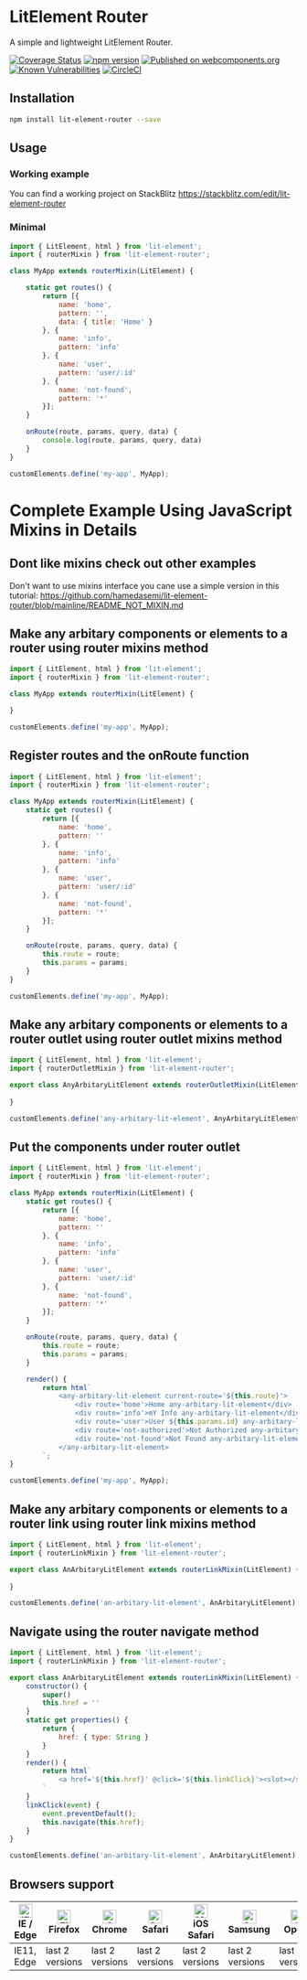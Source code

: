 # LitElement Router
A simple and lightweight LitElement Router.

[![Coverage Status](https://coveralls.io/repos/github/hamedasemi/lit-element-router/badge.svg?branch=release)](https://coveralls.io/github/hamedasemi/lit-element-router?branch=release)
[![npm version](https://badge.fury.io/js/lit-element-router.svg)](https://badge.fury.io/js/lit-element-router)
[![Published on webcomponents.org](https://img.shields.io/badge/webcomponents.org-published-blue.svg)](https://www.webcomponents.org/element/lit-element-router/1.0.0)
[![Known Vulnerabilities](https://snyk.io/test/github/hamedasemi/lit-element-router/badge.svg?targetFile=package.json)](https://snyk.io/test/github/hamedasemi/lit-element-router?targetFile=package.json)
[![CircleCI](https://circleci.com/gh/hamedasemi/lit-element-router/tree/release.svg?style=svg)](https://circleci.com/gh/hamedasemi/lit-element-router/tree/release)


## Installation

```sh
npm install lit-element-router --save
```

## Usage

### Working example
You can find a working project on StackBlitz https://stackblitz.com/edit/lit-element-router

### Minimal
```js
import { LitElement, html } from 'lit-element';
import { routerMixin } from 'lit-element-router';

class MyApp extends routerMixin(LitElement) {

    static get routes() {
        return [{
            name: 'home',
            pattern: '',
            data: { title: 'Home' }
        }, {
            name: 'info',
            pattern: 'info'
        }, {
            name: 'user',
            pattern: 'user/:id'
        }, {
            name: 'not-found',
            pattern: '*'
        }];
    }

    onRoute(route, params, query, data) {
        console.log(route, params, query, data)
    }
}

customElements.define('my-app', MyApp);
```   


    
# Complete Example Using JavaScript Mixins in Details

## Dont like mixins check out other examples
Don't want to use mixins interface you cane use a simple version in this tutorial:  https://github.com/hamedasemi/lit-element-router/blob/mainline/README_NOT_MIXIN.md

## Make any arbitary components or elements to a router using router mixins method
```javascript
import { LitElement, html } from 'lit-element';
import { routerMixin } from 'lit-element-router';

class MyApp extends routerMixin(LitElement) {

}

customElements.define('my-app', MyApp);
```

## Register routes and the onRoute function
```javascript
import { LitElement, html } from 'lit-element';
import { routerMixin } from 'lit-element-router';

class MyApp extends routerMixin(LitElement) {
    static get routes() {
        return [{
            name: 'home',
            pattern: ''
        }, {
            name: 'info',
            pattern: 'info'
        }, {
            name: 'user',
            pattern: 'user/:id'
        }, {
            name: 'not-found',
            pattern: '*'
        }];
    }

    onRoute(route, params, query, data) {
        this.route = route;
        this.params = params;
    }
}

customElements.define('my-app', MyApp);
```


## Make any arbitary components or elements to a router outlet using router outlet mixins method
```javascript
import { LitElement, html } from 'lit-element';
import { routerOutletMixin } from 'lit-element-router';

export class AnyArbitaryLitElement extends routerOutletMixin(LitElement) {
    
}

customElements.define('any-arbitary-lit-element', AnyArbitaryLitElement);
```

## Put the components under router outlet
```javascript
import { LitElement, html } from 'lit-element';
import { routerMixin } from 'lit-element-router';

class MyApp extends routerMixin(LitElement) {
    static get routes() {
        return [{
            name: 'home',
            pattern: ''
        }, {
            name: 'info',
            pattern: 'info'
        }, {
            name: 'user',
            pattern: 'user/:id'
        }, {
            name: 'not-found',
            pattern: '*'
        }];
    }

    onRoute(route, params, query, data) {
        this.route = route;
        this.params = params;
    }

    render() {
        return html`
            <any-arbitary-lit-element current-route='${this.route}'>
                <div route='home'>Home any-arbitary-lit-element</div>
                <div route='info'>mY Info any-arbitary-lit-element</div>
                <div route='user'>User ${this.params.id} any-arbitary-lit-element</div>
                <div route='not-authorized'>Not Authorized any-arbitary-lit-element</div>
                <div route='not-found'>Not Found any-arbitary-lit-element</div>
            </any-arbitary-lit-element>
        `;
}

customElements.define('my-app', MyApp);
```


## Make any arbitary components or elements to a router link using router link mixins method
```javascript
import { LitElement, html } from 'lit-element';
import { routerLinkMixin } from 'lit-element-router';

export class AnArbitaryLitElement extends routerLinkMixin(LitElement) {
    
}

customElements.define('an-arbitary-lit-element', AnArbitaryLitElement);
```

## Navigate using the router navigate method
```javascript
import { LitElement, html } from 'lit-element';
import { routerLinkMixin } from 'lit-element-router';

export class AnArbitaryLitElement extends routerLinkMixin(LitElement) {
    constructor() {
        super()
        this.href = ''
    }
    static get properties() {
        return {
            href: { type: String }
        }
    }
    render() {
        return html`
            <a href='${this.href}' @click='${this.linkClick}'><slot></slot></a>
        `
    }
    linkClick(event) {
        event.preventDefault();
        this.navigate(this.href);
    }
}

customElements.define('an-arbitary-lit-element', AnArbitaryLitElement);
```


## Browsers support

| [<img src="https://raw.githubusercontent.com/alrra/browser-logos/master/src/edge/edge_48x48.png" alt="IE / Edge" width="24px" height="24px" />](http://godban.github.io/browsers-support-badges/)</br>IE / Edge | [<img src="https://raw.githubusercontent.com/alrra/browser-logos/master/src/firefox/firefox_48x48.png" alt="Firefox" width="24px" height="24px" />](http://godban.github.io/browsers-support-badges/)</br>Firefox | [<img src="https://raw.githubusercontent.com/alrra/browser-logos/master/src/chrome/chrome_48x48.png" alt="Chrome" width="24px" height="24px" />](http://godban.github.io/browsers-support-badges/)</br>Chrome | [<img src="https://raw.githubusercontent.com/alrra/browser-logos/master/src/safari/safari_48x48.png" alt="Safari" width="24px" height="24px" />](http://godban.github.io/browsers-support-badges/)</br>Safari | [<img src="https://raw.githubusercontent.com/alrra/browser-logos/master/src/safari-ios/safari-ios_48x48.png" alt="iOS Safari" width="24px" height="24px" />](http://godban.github.io/browsers-support-badges/)</br>iOS Safari | [<img src="https://raw.githubusercontent.com/alrra/browser-logos/master/src/samsung-internet/samsung-internet_48x48.png" alt="Samsung" width="24px" height="24px" />](http://godban.github.io/browsers-support-badges/)</br>Samsung | [<img src="https://raw.githubusercontent.com/alrra/browser-logos/master/src/opera/opera_48x48.png" alt="Opera" width="24px" height="24px" />](http://godban.github.io/browsers-support-badges/)</br>Opera |
| --------- | --------- | --------- | --------- | --------- | --------- | --------- |
| IE11, Edge| last 2 versions| last 2 versions| last 2 versions| last 2 versions| last 2 versions| last 2 versions


